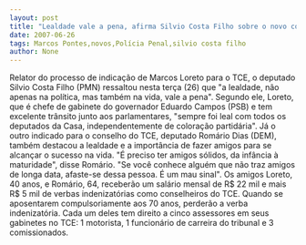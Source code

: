 ```yaml
---
layout: post
title: "Lealdade vale a pena, afirma Silvio Costa Filho sobre o novo conselheiro do TCE Marcos Loreto"
date: 2007-06-26
tags: Marcos Pontes,novos,Polícia Penal,silvio costa filho
author: None
---
```

Relator do processo de indica&ccedil;&atilde;o de Marcos Loreto para o TCE, o deputado Silvio Costa Filho (PMN) ressaltou nesta ter&ccedil;a (26) que &quot;a lealdade, n&atilde;o apenas na pol&iacute;tica, mas tamb&eacute;m na vida, vale a pena&quot;.
Segundo ele, Loreto, que &eacute; chefe de gabinete do governador Eduardo Campos (PSB) e tem excelente tr&acirc;nsito junto aos parlamentares, &quot;sempre foi&nbsp;leal com todos os deputados&nbsp;da Casa, independentemente de colora&ccedil;&atilde;o partid&aacute;ria&quot;.
J&aacute; o outro indicado para o conselho do TCE, deputado Rom&aacute;rio Dias (DEM), tamb&eacute;m destacou a lealdade e a import&acirc;ncia de&nbsp;fazer&nbsp;amigos para se alcan&ccedil;ar o sucesso na vida. 
&quot;&Eacute; preciso ter amigos s&oacute;lidos, da inf&acirc;ncia&nbsp;&agrave; maturidade&quot;, disse Rom&aacute;rio. &quot;Se voc&ecirc; conhece algu&eacute;m que n&atilde;o traz amigos de longa data, afaste-se dessa pessoa. &Eacute;&nbsp;um mau sinal&quot;.
Os amigos&nbsp;Loreto, 40 anos,&nbsp;e Rom&aacute;rio, 64,&nbsp;receber&atilde;o um sal&aacute;rio mensal de R$ 22 mil e mais R$ 5 mil de verbas indenizat&oacute;rias como conselheiros do TCE.&nbsp;Quando se aposentarem compulsoriamente aos 70 anos,&nbsp;perder&atilde;o&nbsp;a verba indenizat&oacute;ria. Cada um deles tem direito a cinco assessores em seus gabinetes no TCE: 1 motorista, 1 funcion&aacute;rio de carreira do tribunal e 3 comissionados. 